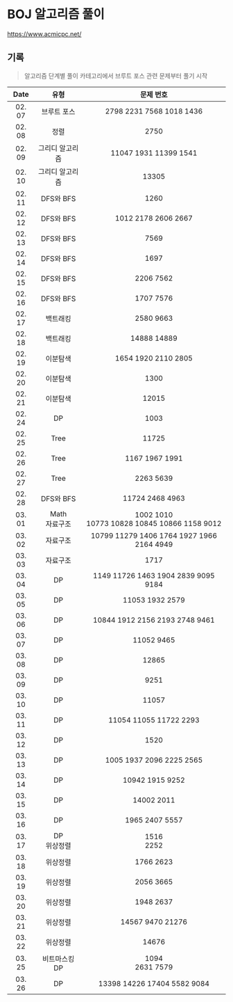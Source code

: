 # BOJ 알고리즘 풀이
https://www.acmicpc.net/

## 기록
> 알고리즘 단계별 풀이 카테고리에서 브루트 포스 관련 문제부터 풀기 시작

| Date | 유형 | 문제 번호 |
|:----:|:----:|:----:|
| 02. 07 |  브루트 포스 | 2798 2231 7568 1018 1436 |
| 02. 08 | 정렬 | 2750 |
| 02. 09 | 그리디 알고리즘 | 11047 1931 11399 1541 |
| 02. 10 | 그리디 알고리즘 | 13305 |
| 02. 11 | DFS와 BFS | 1260 |
| 02. 12 | DFS와 BFS | 1012 2178 2606 2667 |
| 02. 13 | DFS와 BFS | 7569 |
| 02. 14 | DFS와 BFS | 1697 |
| 02. 15 | DFS와 BFS | 2206 7562 |
| 02. 16 | DFS와 BFS | 1707 7576 |
| 02. 17 | 백트래킹 | 2580 9663 |
| 02. 18 | 백트래킹 | 14888 14889 |
| 02. 19 | 이분탐색 | 1654 1920 2110 2805 |
| 02. 20 | 이분탐색 | 1300 |
| 02. 21 | 이분탐색 | 12015 |
| 02. 24 | DP | 1003 |
| 02. 25 | Tree | 11725|
| 02. 26 | Tree | 1167 1967 1991 |
| 02. 27 | Tree | 2263 5639 |
| 02. 28 | DFS와 BFS | 11724 2468 4963 |
| 03. 01 | Math </br> 자료구조 | 1002 1010 </br> 10773 10828 10845 10866 1158 9012 |
| 03. 02 | 자료구조 | 10799 11279 1406 1764 1927 1966 2164 4949 |
| 03. 03 | 자료구조 | 1717 |
| 03. 04 | DP | 1149 11726 1463 1904 2839 9095 9184 |
| 03. 05 | DP | 11053 1932 2579 |
| 03. 06 | DP | 10844 1912 2156 2193 2748 9461 |
| 03. 07 | DP | 11052 9465 |
| 03. 08 | DP | 12865 |
| 03. 09 | DP | 9251 |
| 03. 10 | DP | 11057 |
| 03. 11 | DP | 11054 11055 11722 2293 |
| 03. 12 | DP | 1520 |
| 03. 13 | DP | 1005 1937 2096 2225 2565 |
| 03. 14 | DP | 10942 1915 9252 |
| 03. 15 | DP | 14002 2011 |
| 03. 16 | DP | 1965 2407 5557 |
| 03. 17 | DP </br> 위상정렬 | 1516 </br> 2252 |
| 03. 18 | 위상정렬 | 1766 2623 |
| 03. 19 | 위상정렬 | 2056 3665 |
| 03. 20 | 위상정렬 | 1948 2637 |
| 03. 21 | 위상정렬 | 14567 9470 21276 |
| 03. 22 | 위상정렬 | 14676 |
| 03. 25 | 비트마스킹 </br> DP | 1094 </br> 2631 7579 |
| 03. 26 | DP | 13398 14226 17404 5582 9084 |
